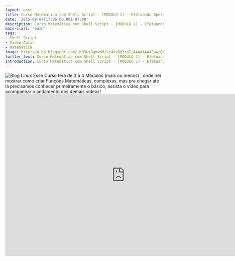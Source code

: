 ```yaml
---
layout: post
title: Curso Matemática com Shell Script - [MÓDULO 1] - Efetuando Operações Aritméticas
date: '2015-09-07T17:06:00.001-07:00'
description: Curso Matemática com Shell Script - [MÓDULO 1] - Efetuando Operações Aritméticas
main-class: 'bash'
tags:
- Shell Script
- Video-Aulas
- Matemática
image: http://4.bp.blogspot.com/-Kd3wxRgnwNM/Ve4avBQ3roI/AAAAAAAAEww/QhSHYo5OL70/s72-c/Curso-Matem%25C3%25A1tica-com-Shell-Script-%255BM%25C3%2593DULO%2B1%255D-Efetuando-Opera%25C3%25A7%25C3%25B5es-Aritm%25C3%25A9ticas.mp4.png
twitter_text: Curso Matemática com Shell Script - [MÓDULO 1] - Efetuando Operações Aritméticas
introduction: Curso Matemática com Shell Script - [MÓDULO 1] - Efetuando Operações Aritméticas
---
```

![Blog Linux](http://4.bp.blogspot.com/-Kd3wxRgnwNM/Ve4avBQ3roI/AAAAAAAAEww/QhSHYo5OL70/s320/Curso-Matem%25C3%25A1tica-com-Shell-Script-%255BM%25C3%2593DULO%2B1%255D-Efetuando-Opera%25C3%25A7%25C3%25B5es-Aritm%25C3%25A9ticas.mp4.png "Blog Linux")
Esse Curso terá de 3 à 4 Módulos (mais ou menos) , onde irei mostrar como criar Funções Matemáticas, complexas, mas pra chegar até lá precisamos conhecer primeiramente o básico, assista o vídeo para acompanhar o andamento dos demais vídeos! <iframe allowfullscreen="" frameborder="0" height="515" src="https://www.youtube.com/embed/hRV1DTT00rE" width="760"><iframe>
